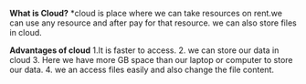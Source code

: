 **What is Cloud?**
*cloud is place where we can take resources on rent.we can use any resource and after pay for that resource. we can also store files in cloud.

**Advantages of cloud**
1.It is faster to access.
2. we can store our data in cloud 
3. Here we have more GB space than our laptop or computer to store our data.
4. we an access files easily and also change the file content.
